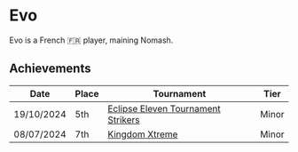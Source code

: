 # Evo

Evo is a French :fr: player, maining Nomash.

## Achievements

|Date|Place|Tournament|Tier|
|-|-|-|-|
|19/10/2024|5th|[Eclipse Eleven Tournament Strikers](../../tournaments/misc/eclipse.md)|Minor|
|08/07/2024|7th|[Kingdom Xtreme](../../tournaments/misc/kingdom.md)|Minor|